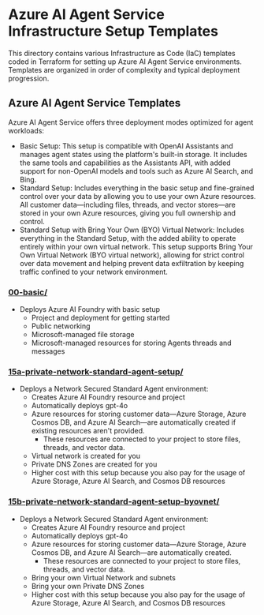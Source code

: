 # Azure AI Agent Service Infrastructure Setup Templates

This directory contains various Infrastructure as Code (IaC) templates coded in Terraform for setting up Azure AI Agent Service environments. Templates are organized in order of complexity and typical deployment progression.

## Azure AI Agent Service Templates

Azure AI Agent Service offers three deployment modes optimized for agent workloads:

- Basic Setup:
    This setup is compatible with OpenAI Assistants and manages agent states using the platform's built-in storage. It includes the same tools and capabilities as the Assistants API, with added support for non-OpenAI models and tools such as Azure AI Search, and Bing.
- Standard Setup:
    Includes everything in the basic setup and fine-grained control over your data by allowing you to use your own Azure resources. All customer data—including files, threads, and vector stores—are stored in your own Azure resources, giving you full ownership and control.
- Standard Setup with Bring Your Own (BYO) Virtual Network:
    Includes everything in the Standard Setup, with the added ability to operate entirely within your own virtual network. This setup supports Bring Your Own Virtual Network (BYO virtual network), allowing for strict control over data movement and helping prevent data exfiltration by keeping traffic confined to your network environment.

### [00-basic/](./00-basic/README.md)

- Deploys Azure AI Foundry with basic setup
  - Project and deployment for getting started
  - Public networking
  - Microsoft-managed file storage
  - Microsoft-managed resources for storing Agents threads and messages

### [15a-private-network-standard-agent-setup/](./15a-private-network-standard-agent-setup/README.md)

- Deploys a Network Secured Standard Agent environment:
  - Creates Azure AI Foundry resource and project
  - Automatically deploys gpt-4o
  - Azure resources for storing customer data—Azure Storage, Azure Cosmos DB, and Azure AI Search—are automatically created if existing resources aren't provided.
    - These resources are connected to your project to store files, threads, and vector data.
  - Virtual network is created for you
  - Private DNS Zones are created for you
  - Higher cost with this setup because you also pay for the usage of Azure Storage, Azure AI Search, and Cosmos DB resources

### [15b-private-network-standard-agent-setup-byovnet/](./15b-private-network-standard-agent-setup-byovnet/README.md)

- Deploys a Network Secured Standard Agent environment:
  - Creates Azure AI Foundry resource and project
  - Automatically deploys gpt-4o
  - Azure resources for storing customer data—Azure Storage, Azure Cosmos DB, and Azure AI Search—are automatically created.
    - These resources are connected to your project to store files, threads, and vector data.
  - Bring your own Virtual Network and subnets
  - Bring your own Private DNS Zones
  - Higher cost with this setup because you also pay for the usage of Azure Storage, Azure AI Search, and Cosmos DB resources
